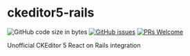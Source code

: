 # ckeditor5-rails

![GitHub code size in bytes](https://img.shields.io/github/languages/code-size/mati365/ckeditor5-ruby-on-rails?style=flat-square)
[![GitHub issues](https://img.shields.io/github/issues/mati365/github-copilot-extension?style=flat-square)](https://github.com/Mati365/ckeditor5-ruby-on-rails/issues)
[![PRs Welcome](https://img.shields.io/badge/PRs-welcome-brightgreen.svg?style=flat-square)](http://makeapullrequest.com)

Unofficial CKEditor 5 React on Rails integration 
